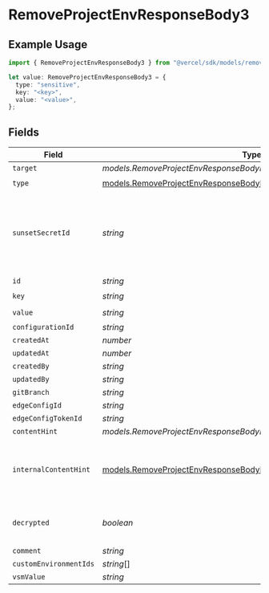 # RemoveProjectEnvResponseBody3

## Example Usage

```typescript
import { RemoveProjectEnvResponseBody3 } from "@vercel/sdk/models/removeprojectenvop.js";

let value: RemoveProjectEnvResponseBody3 = {
  type: "sensitive",
  key: "<key>",
  value: "<value>",
};
```

## Fields

| Field                                                                                                                                                  | Type                                                                                                                                                   | Required                                                                                                                                               | Description                                                                                                                                            |
| ------------------------------------------------------------------------------------------------------------------------------------------------------ | ------------------------------------------------------------------------------------------------------------------------------------------------------ | ------------------------------------------------------------------------------------------------------------------------------------------------------ | ------------------------------------------------------------------------------------------------------------------------------------------------------ |
| `target`                                                                                                                                               | *models.RemoveProjectEnvResponseBodyProjectsResponseTarget*                                                                                            | :heavy_minus_sign:                                                                                                                                     | N/A                                                                                                                                                    |
| `type`                                                                                                                                                 | [models.RemoveProjectEnvResponseBodyProjectsResponseType](../models/removeprojectenvresponsebodyprojectsresponsetype.md)                               | :heavy_check_mark:                                                                                                                                     | N/A                                                                                                                                                    |
| `sunsetSecretId`                                                                                                                                       | *string*                                                                                                                                               | :heavy_minus_sign:                                                                                                                                     | This is used to identiy variables that have been migrated from type secret to sensitive.                                                               |
| `id`                                                                                                                                                   | *string*                                                                                                                                               | :heavy_minus_sign:                                                                                                                                     | N/A                                                                                                                                                    |
| `key`                                                                                                                                                  | *string*                                                                                                                                               | :heavy_check_mark:                                                                                                                                     | N/A                                                                                                                                                    |
| `value`                                                                                                                                                | *string*                                                                                                                                               | :heavy_check_mark:                                                                                                                                     | N/A                                                                                                                                                    |
| `configurationId`                                                                                                                                      | *string*                                                                                                                                               | :heavy_minus_sign:                                                                                                                                     | N/A                                                                                                                                                    |
| `createdAt`                                                                                                                                            | *number*                                                                                                                                               | :heavy_minus_sign:                                                                                                                                     | N/A                                                                                                                                                    |
| `updatedAt`                                                                                                                                            | *number*                                                                                                                                               | :heavy_minus_sign:                                                                                                                                     | N/A                                                                                                                                                    |
| `createdBy`                                                                                                                                            | *string*                                                                                                                                               | :heavy_minus_sign:                                                                                                                                     | N/A                                                                                                                                                    |
| `updatedBy`                                                                                                                                            | *string*                                                                                                                                               | :heavy_minus_sign:                                                                                                                                     | N/A                                                                                                                                                    |
| `gitBranch`                                                                                                                                            | *string*                                                                                                                                               | :heavy_minus_sign:                                                                                                                                     | N/A                                                                                                                                                    |
| `edgeConfigId`                                                                                                                                         | *string*                                                                                                                                               | :heavy_minus_sign:                                                                                                                                     | N/A                                                                                                                                                    |
| `edgeConfigTokenId`                                                                                                                                    | *string*                                                                                                                                               | :heavy_minus_sign:                                                                                                                                     | N/A                                                                                                                                                    |
| `contentHint`                                                                                                                                          | *models.RemoveProjectEnvResponseBodyProjectsResponseContentHint*                                                                                       | :heavy_minus_sign:                                                                                                                                     | N/A                                                                                                                                                    |
| `internalContentHint`                                                                                                                                  | [models.RemoveProjectEnvResponseBodyProjectsResponseInternalContentHint](../models/removeprojectenvresponsebodyprojectsresponseinternalcontenthint.md) | :heavy_minus_sign:                                                                                                                                     | Similar to `contentHints`, but should not be exposed to the user.                                                                                      |
| `decrypted`                                                                                                                                            | *boolean*                                                                                                                                              | :heavy_minus_sign:                                                                                                                                     | Whether `value` and `vsmValue` are decrypted.                                                                                                          |
| `comment`                                                                                                                                              | *string*                                                                                                                                               | :heavy_minus_sign:                                                                                                                                     | N/A                                                                                                                                                    |
| `customEnvironmentIds`                                                                                                                                 | *string*[]                                                                                                                                             | :heavy_minus_sign:                                                                                                                                     | N/A                                                                                                                                                    |
| `vsmValue`                                                                                                                                             | *string*                                                                                                                                               | :heavy_minus_sign:                                                                                                                                     | N/A                                                                                                                                                    |